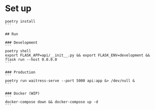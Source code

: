 # Set up
````
poetry install
```

## Run

### Development
```
poetry shell
export FLASK_APP=api/__init__.py && export FLASK_ENV=development && flask run --host 0.0.0.0
```

### Production
```
poetry run waitress-serve --port 5000 api:app &> /dev/null &
```

### Docker (WIP)
```
docker-compose down && docker-compose up -d
```